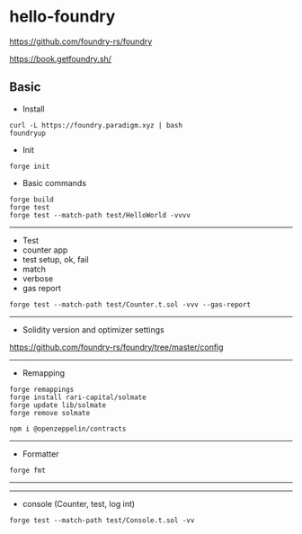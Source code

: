 # hello-foundry

https://github.com/foundry-rs/foundry

https://book.getfoundry.sh/

## Basic

- Install

```shell
curl -L https://foundry.paradigm.xyz | bash
foundryup
```

- Init

```shell
forge init
```

- Basic commands

```shell
forge build
forge test
forge test --match-path test/HelloWorld -vvvv
```

---

- Test
- counter app
- test setup, ok, fail
- match
- verbose
- gas report

```shell
forge test --match-path test/Counter.t.sol -vvv --gas-report
```

---

- Solidity version and optimizer settings

https://github.com/foundry-rs/foundry/tree/master/config

---

- Remapping

```shell
forge remappings
forge install rari-capital/solmate
forge update lib/solmate
forge remove solmate

npm i @openzeppelin/contracts
```

---

- Formatter

```shell
forge fmt
```

---

---

- console (Counter, test, log int)

```shell
forge test --match-path test/Console.t.sol -vv
```
